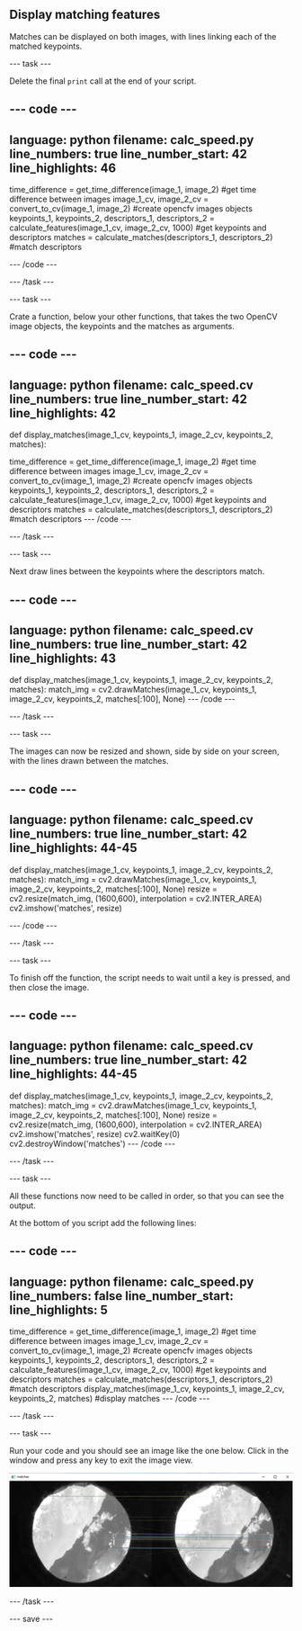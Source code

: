 ## Display matching features

Matches can be displayed on both images, with lines linking each of the matched keypoints.

--- task ---

Delete the final `print` call at the end of your script.

--- code ---
---
language: python
filename: calc_speed.py
line_numbers: true
line_number_start: 42
line_highlights: 46
---
time_difference = get_time_difference(image_1, image_2) #get time difference between images
image_1_cv, image_2_cv = convert_to_cv(image_1, image_2) #create opencfv images objects
keypoints_1, keypoints_2, descriptors_1, descriptors_2 = calculate_features(image_1_cv, image_2_cv, 1000) #get keypoints and descriptors
matches = calculate_matches(descriptors_1, descriptors_2) #match descriptors

--- /code ---

--- /task ---


--- task ---

Crate a function, below your other functions, that takes the two OpenCV image objects, the keypoints and the matches as arguments.

--- code ---
---
language: python
filename: calc_speed.cv
line_numbers: true
line_number_start: 42
line_highlights: 42
---
def display_matches(image_1_cv, keypoints_1, image_2_cv, keypoints_2, matches):


time_difference = get_time_difference(image_1, image_2) #get time difference between images
image_1_cv, image_2_cv = convert_to_cv(image_1, image_2) #create opencfv images objects
keypoints_1, keypoints_2, descriptors_1, descriptors_2 = calculate_features(image_1_cv, image_2_cv, 1000) #get keypoints and descriptors
matches = calculate_matches(descriptors_1, descriptors_2) #match descriptors
--- /code ---

--- /task ---

--- task ---

Next draw lines between the keypoints where the descriptors match.

--- code ---
---
language: python
filename: calc_speed.cv
line_numbers: true
line_number_start: 42
line_highlights: 43
---
def display_matches(image_1_cv, keypoints_1, image_2_cv, keypoints_2, matches):
    match_img = cv2.drawMatches(image_1_cv, keypoints_1, image_2_cv, keypoints_2, matches[:100], None)
--- /code ---

--- /task ---

--- task ---

The images can now be resized and shown, side by side on your screen, with the lines drawn between the matches.

--- code ---
---
language: python
filename: calc_speed.cv
line_numbers: true
line_number_start: 42
line_highlights: 44-45
---
def display_matches(image_1_cv, keypoints_1, image_2_cv, keypoints_2, matches):
    match_img = cv2.drawMatches(image_1_cv, keypoints_1, image_2_cv, keypoints_2, matches[:100], None)
    resize = cv2.resize(match_img, (1600,600), interpolation = cv2.INTER_AREA)
    cv2.imshow('matches', resize)

--- /code ---

--- /task ---

--- task ---

To finish off the function, the script needs to wait until a key is pressed, and then close the image.

--- code ---
---
language: python
filename: calc_speed.cv
line_numbers: true
line_number_start: 42
line_highlights: 44-45
---
def display_matches(image_1_cv, keypoints_1, image_2_cv, keypoints_2, matches):
    match_img = cv2.drawMatches(image_1_cv, keypoints_1, image_2_cv, keypoints_2, matches[:100], None)
    resize = cv2.resize(match_img, (1600,600), interpolation = cv2.INTER_AREA)
    cv2.imshow('matches', resize)
    cv2.waitKey(0)
    cv2.destroyWindow('matches')
--- /code ---

--- /task ---

--- task ---

All these functions now need to be called in order, so that you can see the output.

At the bottom of you script add the following lines:

--- code ---
---
language: python
filename: calc_speed.py
line_numbers: false
line_number_start: 
line_highlights: 5
---
time_difference = get_time_difference(image_1, image_2) #get time difference between images
image_1_cv, image_2_cv = convert_to_cv(image_1, image_2) #create opencfv images objects
keypoints_1, keypoints_2, descriptors_1, descriptors_2 = calculate_features(image_1_cv, image_2_cv, 1000) #get keypoints and descriptors
matches = calculate_matches(descriptors_1, descriptors_2) #match descriptors
display_matches(image_1_cv, keypoints_1, image_2_cv, keypoints_2, matches) #display matches
--- /code ---

--- /task ---

--- task ---

Run your code and you should see an image like the one below. Click in the window and press any key to exit the image view.

![side by side of images of the Earth, with similar features on each image having lines drawn between them](images/matches.png)

--- /task ---

--- save ---